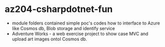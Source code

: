 # az204-csharpdotnet-fun
- module folders contained simple poc's codes how to interface to Azure like Cosmos db, Blob storage and identify service
- Adventure Works - a web exercise project to show case MVC and upload art images ontol Cosmos db. 
